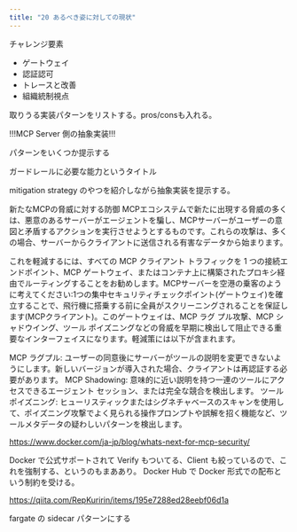 ```yaml
---
title: "20 あるべき姿に対しての現状"
---
```


チャレンジ要素

- ゲートウェイ
- 認証認可
- トレースと改善
- 組織統制視点


取りうる実装パターンをリストする。pros/consも入れる。


!!!MCP Server 側の抽象実装!!!

パターンをいくつか提示する

ガードレールに必要な能力というタイトル

mitigation strategy のやつを紹介しながら抽象実装を提示する。


新たなMCPの脅威に対する防御
MCPエコシステムで新たに出現する脅威の多くは、悪意のあるサーバーがエージェントを騙し、MCPサーバーがユーザーの意図と矛盾するアクションを実行させようとするものです。これらの攻撃は、多くの場合、サーバーからクライアントに送信される有害なデータから始まります。

これを軽減するには、すべての MCP クライアント トラフィックを 1 つの接続エンドポイント、MCP ゲートウェイ、またはコンテナ上に構築されたプロキシ経由でルーティングすることをお勧めします。MCPサーバーを空港の乗客のように考えてください:1つの集中セキュリティチェックポイント(ゲートウェイ)を確立することで、飛行機に搭乗する前に全員がスクリーニングされることを保証します(MCPクライアント)。このゲートウェイは、MCP ラグ プル攻撃、MCP シャドウイング、ツール ポイズニングなどの脅威を早期に検出して阻止できる重要なインターフェイスになります。軽減策には以下が含まれます。

MCP ラグプル: ユーザーの同意後にサーバーがツールの説明を変更できないようにします。新しいバージョンが導入された場合、クライアントは再認証する必要があります。
MCP Shadowing: 意味的に近い説明を持つ一連のツールにアクセスできるエージェント セッション、または完全な競合を検出します。
ツールポイズニング: ヒューリスティックまたはシグネチャベースのスキャンを使用して、ポイズニング攻撃でよく見られる操作プロンプトや誤解を招く機能など、ツールメタデータの疑わしいパターンを検出します。

https://www.docker.com/ja-jp/blog/whats-next-for-mcp-security/

Docker で公式サポートされて Verify もついてる、Client も絞っているので、これを強制する、というのもまああり。
Docker Hub で Docker 形式での配布という制約を受ける。

https://qiita.com/RepKuririn/items/195e7288ed28eebf06d1a


fargate の sidecar パターンにする